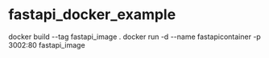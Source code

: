 # fastapi_docker_example

docker build --tag fastapi_image .
docker run -d --name fastapicontainer -p 3002:80 fastapi_image
